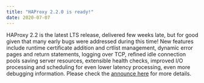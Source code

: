 ```yaml
---
title: "HAProxy 2.2.0 is ready!"
date: 2020-07-07
---
```


HAProxy 2.2 is the latest LTS release, delivered few weeks late, but for good given that many early bugs were addressed during this time! New features include runtime certificate addition and crtlist management, dynamic error pages and return statements, logging over TCP, refined idle connection pools saving server resources, extensible health checks, improved I/O processing and scheduling for even lower latency processing, even more debugging information. Please check the [announce here](https://www.mail-archive.com/haproxy@formilux.org/msg37852.html) for more details.
